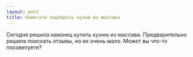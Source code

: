 ```yaml
---
layout: post 
title: Помогите подобрать кухню из массива 
--- 
```

Сегодня решила наконец купить кухню из массива. Предварительно решила поискать отзывы, но их очень мало. Может вы что-то посоветуете?